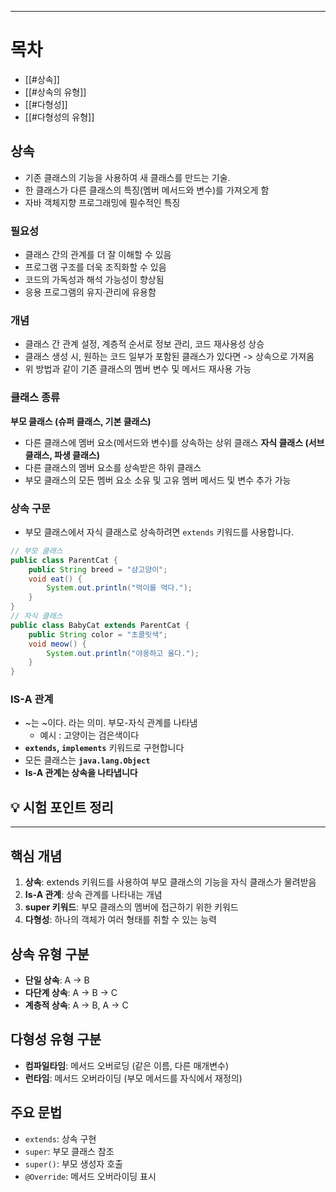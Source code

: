 
---
# 목차
- [[#상속]]
- [[#상속의 유형]]
- [[#다형성]]
- [[#다형성의 유형]]

## 상속
- 기존 클래스의 기능을 사용하여 새 클래스를 만드는 기술.
- 한 클래스가 다른 클래스의 특징(멤버 메서드와 변수)를 가져오게 함
- 자바 객체지향 프로그래밍에 필수적인 특징
### 필요성
- 클래스 간의 관계를 더 잘 이해할 수 있음
- 프로그램 구조를 더욱 조직화할 수 있음
- 코드의 가독성과 해석 가능성이 향상됨
- 응용 프로그램의 유지·관리에 유용함
### 개념
- 클래스 간 관계 설정, 계층적 순서로 정보 관리, 코드 재사용성 상승
- 클래스 생성 시, 원하는 코드 일부가 포함된 클래스가 있다면 -> 상속으로 가져옴
- 위 방법과 같이 기존 클래스의 멤버 변수 및 메서드 재사용 가능
### 클래스 종류
**부모 클래스 (슈퍼 클래스, 기본 클래스)**
- 다른 클래스에 멤버 요소(메서드와 변수)를 상속하는 상위 클래스
**자식 클래스 (서브클래스, 파생 클래스)**
- 다른 클래스의 멤버 요소를 상속받은 하위 클래스
- 부모 클래스의 모든 멤버 요소 소유 및 고유 멤버 메서드 및 변수 추가 가능
### 상속 구문
- 부모 클래스에서 자식 클래스로 상속하려면 `extends` 키워드를 사용합니다.
```java
// 부모 클래스 
public class ParentCat { 
	public String breed = "샴고양이"; 
	void eat() { 
		System.out.println("먹이를 먹다."); 
	} 
} 
// 자식 클래스 
public class BabyCat extends ParentCat { 
	public String color = "초콜릿색"; 
	void meow() { 
		System.out.println("야옹하고 울다."); 
	} 
}
```
### IS-A 관계
- ~는 ~이다. 라는 의미. 부모-자식 관계를 나타냄
	- 예시 : 고양이는 검은색이다
- **`extends`, `implements`** 키워드로 구현합니다
- 모든 클래스는 **`java.lang.Object`**
- **Is-A 관계는 상속을 나타냅니다**
## 💡 시험 포인트 정리
---
## 핵심 개념

1. **상속**: extends 키워드를 사용하여 부모 클래스의 기능을 자식 클래스가 물려받음
2. **Is-A 관계**: 상속 관계를 나타내는 개념
3. **super 키워드**: 부모 클래스의 멤버에 접근하기 위한 키워드
4. **다형성**: 하나의 객체가 여러 형태를 취할 수 있는 능력
## 상속 유형 구분
- **단일 상속**: A → B
- **다단계 상속**: A → B → C
- **계층적 상속**: A → B, A → C
## 다형성 유형 구분
- **컴파일타임**: 메서드 오버로딩 (같은 이름, 다른 매개변수)
- **런타임**: 메서드 오버라이딩 (부모 메서드를 자식에서 재정의)
## 주요 문법
- `extends`: 상속 구현
- `super`: 부모 클래스 참조
- `super()`: 부모 생성자 호출
- `@Override`: 메서드 오버라이딩 표시